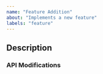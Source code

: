 ```yaml
---
name: "Feature Addition"
about: "Implements a new feature"
labels: "feature"
---
```


<!--
Before submitting a PR, please ensure you've done the following things:

 - Discussed the feature and implementation through GitHub or Discord
 - Followed all contributing guidelines such as code style (CONTRIBUTING.md)
 - Have tested your solution, ensuring the code compiles, passes tests, etc
 
In general, features should receive a GitHub issue first. If there is an open
issue, include a link to it below and in the title (ex: Adds ... [#42])
 -->

## Description

<!--Description of the feature, motivation, and link to relevant GitHub issue-->

### API Modifications

<!--Description of any changes that affect the API, such as new methods-->
